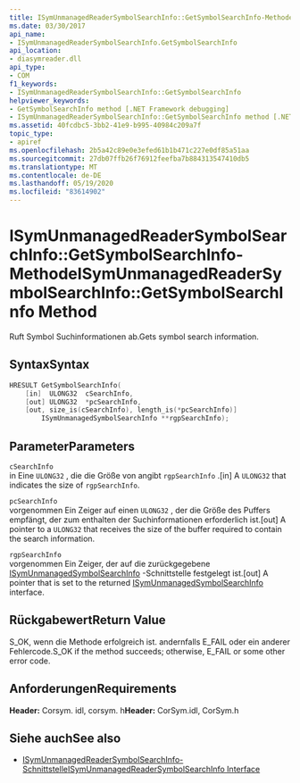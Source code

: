 ```yaml
---
title: ISymUnmanagedReaderSymbolSearchInfo::GetSymbolSearchInfo-Methode
ms.date: 03/30/2017
api_name:
- ISymUnmanagedReaderSymbolSearchInfo.GetSymbolSearchInfo
api_location:
- diasymreader.dll
api_type:
- COM
f1_keywords:
- ISymUnmanagedReaderSymbolSearchInfo::GetSymbolSearchInfo
helpviewer_keywords:
- GetSymbolSearchInfo method [.NET Framework debugging]
- ISymUnmanagedReaderSymbolSearchInfo::GetSymbolSearchInfo method [.NET Framework debugging]
ms.assetid: 40fcdbc5-3bb2-41e9-b995-40984c209a7f
topic_type:
- apiref
ms.openlocfilehash: 2b5a42c89e0e3efed61b1b471c227e0df85a51aa
ms.sourcegitcommit: 27db07ffb26f76912feefba7b884313547410db5
ms.translationtype: MT
ms.contentlocale: de-DE
ms.lasthandoff: 05/19/2020
ms.locfileid: "83614902"
---
```

# <a name="isymunmanagedreadersymbolsearchinfogetsymbolsearchinfo-method"></a><span data-ttu-id="28f77-102">ISymUnmanagedReaderSymbolSearchInfo::GetSymbolSearchInfo-Methode</span><span class="sxs-lookup"><span data-stu-id="28f77-102">ISymUnmanagedReaderSymbolSearchInfo::GetSymbolSearchInfo Method</span></span>
<span data-ttu-id="28f77-103">Ruft Symbol Suchinformationen ab.</span><span class="sxs-lookup"><span data-stu-id="28f77-103">Gets symbol search information.</span></span>  
  
## <a name="syntax"></a><span data-ttu-id="28f77-104">Syntax</span><span class="sxs-lookup"><span data-stu-id="28f77-104">Syntax</span></span>  
  
```cpp  
HRESULT GetSymbolSearchInfo(  
    [in]  ULONG32  cSearchInfo,  
    [out] ULONG32  *pcSearchInfo,  
    [out, size_is(cSearchInfo), length_is(*pcSearchInfo)]  
        ISymUnmanagedSymbolSearchInfo **rgpSearchInfo);  
```  
  
## <a name="parameters"></a><span data-ttu-id="28f77-105">Parameter</span><span class="sxs-lookup"><span data-stu-id="28f77-105">Parameters</span></span>  
 `cSearchInfo`  
 <span data-ttu-id="28f77-106">in Eine `ULONG32` , die die Größe von angibt `rgpSearchInfo` .</span><span class="sxs-lookup"><span data-stu-id="28f77-106">[in] A `ULONG32` that indicates the size of `rgpSearchInfo`.</span></span>  
  
 `pcSearchInfo`  
 <span data-ttu-id="28f77-107">vorgenommen Ein Zeiger auf einen `ULONG32` , der die Größe des Puffers empfängt, der zum enthalten der Suchinformationen erforderlich ist.</span><span class="sxs-lookup"><span data-stu-id="28f77-107">[out] A pointer to a `ULONG32` that receives the size of the buffer required to contain the search information.</span></span>  
  
 `rgpSearchInfo`  
 <span data-ttu-id="28f77-108">vorgenommen Ein Zeiger, der auf die zurückgegebene [ISymUnmanagedSymbolSearchInfo](isymunmanagedsymbolsearchinfo-interface.md) -Schnittstelle festgelegt ist.</span><span class="sxs-lookup"><span data-stu-id="28f77-108">[out] A pointer that is set to the returned [ISymUnmanagedSymbolSearchInfo](isymunmanagedsymbolsearchinfo-interface.md) interface.</span></span>  
  
## <a name="return-value"></a><span data-ttu-id="28f77-109">Rückgabewert</span><span class="sxs-lookup"><span data-stu-id="28f77-109">Return Value</span></span>  
 <span data-ttu-id="28f77-110">S_OK, wenn die Methode erfolgreich ist. andernfalls E_FAIL oder ein anderer Fehlercode.</span><span class="sxs-lookup"><span data-stu-id="28f77-110">S_OK if the method succeeds; otherwise, E_FAIL or some other error code.</span></span>  
  
## <a name="requirements"></a><span data-ttu-id="28f77-111">Anforderungen</span><span class="sxs-lookup"><span data-stu-id="28f77-111">Requirements</span></span>  
 <span data-ttu-id="28f77-112">**Header:** Corsym. idl, corsym. h</span><span class="sxs-lookup"><span data-stu-id="28f77-112">**Header:** CorSym.idl, CorSym.h</span></span>  
  
## <a name="see-also"></a><span data-ttu-id="28f77-113">Siehe auch</span><span class="sxs-lookup"><span data-stu-id="28f77-113">See also</span></span>

- [<span data-ttu-id="28f77-114">ISymUnmanagedReaderSymbolSearchInfo-Schnittstelle</span><span class="sxs-lookup"><span data-stu-id="28f77-114">ISymUnmanagedReaderSymbolSearchInfo Interface</span></span>](isymunmanagedreadersymbolsearchinfo-interface.md)
